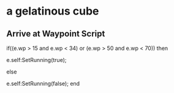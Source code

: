 # a gelatinous cube


## Arrive at Waypoint Script

if((e.wp > 15 and e.wp < 34) or (e.wp > 50 and e.wp < 70)) then


e.self:SetRunning(true);

else


e.self:SetRunning(false);
end
